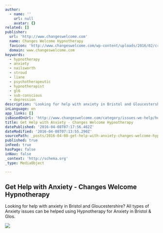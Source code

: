 ```yaml
---
author:
  - name: ''
    url: null
    avatar: {}
related: []
publisher:
  url: 'http://www.changeswelcome.com'
  name: Changes Welcome Hypnotherapy
  favicon: 'http://www.changeswelcome.com/wp-content/uploads/2016/02/cropped-ChangesWelcome.com_-192x192.png'
  domain: www.changeswelcome.com
keywords:
  - hypnotherapy
  - anxiety
  - nailsworth
  - stroud
  - liane
  - psychotherapeutic
  - hypnotherapist
  - gl6
  - sub-conscious
  - depression
description: 'Looking for help with anxiety in Bristol and Gloucestershire? All types of Anxiety issues can be helped using Hypnotherapy for Anxiety in Bristol & Glos.'
inLanguage: en
app_links: []
isBasedOnUrl: 'http://www.changeswelcome.com/category/issues-we-help/help-with-anxiety/'
title: Get Help with Anxiety - Changes Welcome Hypnotherapy
datePublished: '2016-04-08T07:17:56.462Z'
dateModified: '2016-04-08T07:13:55.290Z'
sourcePath: _posts/2016-04-08-get-help-with-anxiety-changes-welcome-hypnotherapy.md
published: true
inFeed: true
hasPage: false
inNav: false
_context: 'http://schema.org'
_type: MediaObject

---
```

<article style=""><h1>Get Help with Anxiety - Changes Welcome Hypnotherapy</h1><p>Looking for help with anxiety in Bristol and Gloucestershire? All types of Anxiety issues can be helped using Hypnotherapy for Anxiety in Bristol &amp; Glos.</p><img src="http://www.changeswelcome.com/wp-content/uploads/2015/12/Help-with-Anxiety-Issues.jpg" /></article>